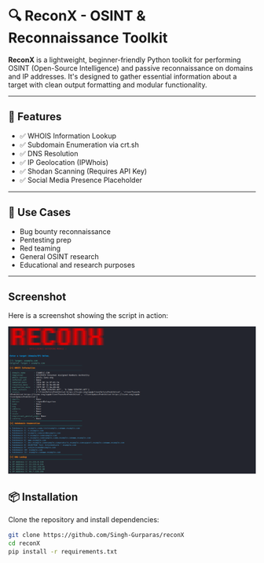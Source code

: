 # 🔍 ReconX - OSINT & Reconnaissance Toolkit

**ReconX** is a lightweight, beginner-friendly Python toolkit for performing OSINT (Open-Source Intelligence) and passive reconnaissance on domains and IP addresses. It's designed to gather essential information about a target with clean output formatting and modular functionality.

---

## 🚀 Features

- ✅ WHOIS Information Lookup  
- ✅ Subdomain Enumeration via crt.sh  
- ✅ DNS Resolution  
- ✅ IP Geolocation (IPWhois)  
- ✅ Shodan Scanning (Requires API Key)  
- ✅ Social Media Presence Placeholder  

---

## 🧠 Use Cases

- Bug bounty reconnaissance  
- Pentesting prep  
- Red teaming  
- General OSINT research  
- Educational and research purposes

---

## Screenshot

Here is a screenshot showing the script in action:

![reconX](img/reconX.png)


## 📦 Installation

Clone the repository and install dependencies:

```bash
git clone https://github.com/Singh-Gurparas/reconX
cd reconX
pip install -r requirements.txt
